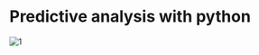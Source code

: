 # Predictive analysis with python

![1](http://akamaicovers.oreilly.com/images/9781783983261/cat.gif)